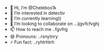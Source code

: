 - 👋 Hi, I’m @Chelebos1k
- 👀 I’m interested in detectiv
- 🌱 I’m currently learning))
- 💞️ I’m looking to collaborate on ...ijgvfcfvghj
- 📫 How to reach me ..fgvfrg
- 😄 Pronouns: ..rsnytnry
- ⚡ Fun fact: ..ryhtrhtrh
<!---
Chelebos1k/Chelebos1k is a ✨ special ✨ repository because its `README.md` (this file) appears on your GitHub profile.
You can click the Preview link to take a look at your changes.
